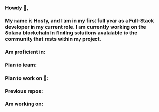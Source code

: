 ### Howdy 🤠, 
### My name is Hosty, and I am in my first full year as a Full-Stack developer in my current role. I am currently working on the Solana blockchain in finding solutions avaialable to the community that rests within my project. 

### Am proficient in: 

### Plan to learn:

### Plan to work on 📕: 
     
### Previous repos:

### Am working on: 
